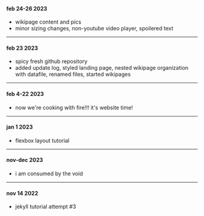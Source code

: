
#### feb 24-26 2023

- wikipage content and pics
- minor sizing changes, non-youtube video player, spoilered text

---

#### feb 23 2023

- spicy fresh github repository
- added update log, styled landing page, nested wikipage organization with datafile, renamed files, started wikipages

---

#### feb 4-22 2023

- now we're cooking with fire!!! it's website time!

---

#### jan 1 2023

- flexbox layout tutorial

---

#### nov-dec 2023

- i am consumed by the void

---

#### nov 14 2022

- jekyll tutorial attempt #3
